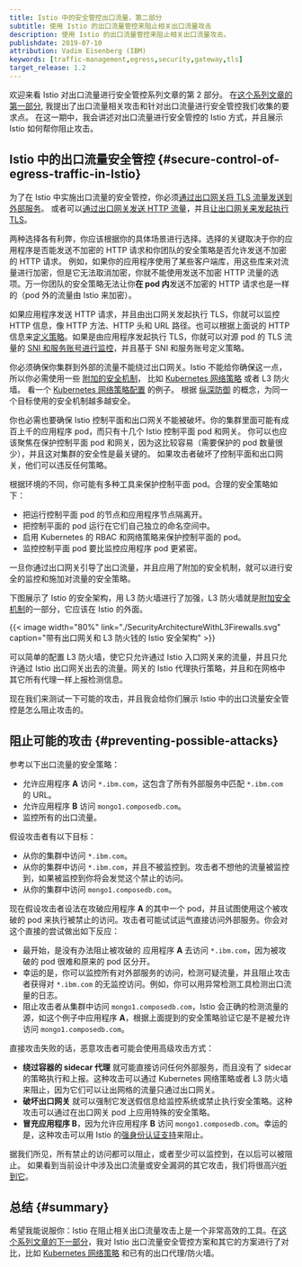 ```yaml
---
title: Istio 中的安全管控出口流量，第二部分
subtitle: 使用 Istio 的出口流量管控来阻止相关出口流量攻击
description: 使用 Istio 的出口流量管控来阻止相关出口流量攻击。
publishdate: 2019-07-10
attribution: Vadim Eisenberg (IBM)
keywords: [traffic-management,egress,security,gateway,tls]
target_release: 1.2
---
```


欢迎来看 Istio 对出口流量进行安全管控系列文章的第 2 部分。
在[这个系列文章的第一部分](/zh/blog/2019/egress-traffic-control-in-istio-part-1/), 我提出了出口流量相关攻击和针对出口流量进行安全管控我们收集的要求点。
在这一期中，我会讲述对出口流量进行安全管控的 Istio 方式，并且展示 Istio 如何帮你阻止攻击。

## Istio 中的出口流量安全管控 {#secure-control-of-egress-traffic-in-Istio}

为了在 Istio 中实施出口流量的安全管控，你必须[通过出口网关将 TLS 流量发送到外部服务](/zh/docs/tasks/traffic-management/egress/egress-gateway/#egress-gateway-for-https-traffic)。
或者可以[通过出口网关发送 HTTP 流量](/zh/docs/tasks/traffic-management/egress/egress-gateway/#egress-gateway-for-http-traffic)，并且[让出口网关来发起执行 TLS](/zh/docs/tasks/traffic-management/egress/egress-gateway-tls-origination/#perform-TLS-origination-with-an-egress-gateway)。

两种选择各有利弊，你应该根据你的具体场景进行选择。选择的关键取决于你的应用程序是否能发送不加密的 HTTP 请求和你团队的安全策略是否允许发送不加密的 HTTP 请求。
例如，如果你的应用程序使用了某些客户端库，用这些库来对流量进行加密，但是它无法取消加密，你就不能使用发送不加密 HTTP 流量的选项。万一你团队的安全策略无法让你**在 pod 内**发送不加密的 HTTP 请求也是一样的（pod 外的流量由 Istio 来加密）。

如果应用程序发送 HTTP 请求，并且由出口网关发起执行 TLS，你就可以监控 HTTP 信息，像 HTTP 方法、HTTP 头和 URL 路径。也可以根据上面说的 HTTP 信息来[定义策略](/zh/blog/2018/egress-monitoring-access-control)。如果是由应用程序发起执行 TLS，你就可以对源 pod 的 TLS 流量的 [SNI 和服务账号进行监控](/zh/docs/tasks/traffic-management/egress/egress_sni_monitoring_and_policies/)，并且基于 SNI 和服务账号定义策略。

你必须确保你集群到外部的流量不能绕过出口网关。Istio 不能给你确保这一点，
所以你必需使用一些 [附加的安全机制](/zh/docs/tasks/traffic-management/egress/egress-gateway/#additional-security-considerations)，
比如 [Kubernetes 网络策略](https://kubernetes.io/zh-cn/docs/concepts/services-networking/network-policies/) 或者 L3 防火墙。
看一个 [Kubernetes 网络策略配置](/zh/docs/tasks/traffic-management/egress/egress-gateway/#apply-Kubernetes-network-policies) 的例子。
根据 [纵深防御](https://en.wikipedia.org/wiki/Defense_in_depth_(computing)) 的概念，为同一个目标使用的安全机制越多越安全。

你也必需也要确保 Istio 控制平面和出口网关不能被破坏。你的集群里面可能有成百上千的应用程序 pod，而只有十几个 Istio 控制平面 pod 和网关。
你可以也应该聚焦在保护控制平面 pod 和网关，因为这比较容易（需要保护的 pod 数量很少），并且这对集群的安全性是最关键的。
如果攻击者破坏了控制平面和出口网关，他们可以违反任何策略。

根据环境的不同，你可能有多种工具来保护控制平面 pod。合理的安全策略如下：

- 把运行控制平面 pod 的节点和应用程序节点隔离开。
- 把控制平面的 pod 运行在它们自己独立的命名空间中。
- 启用 Kubernetes 的 RBAC 和网络策略来保护控制平面的 pod。
- 监控控制平面 pod 要比监控应用程序 pod 更紧密。

一旦你通过出口网关引导了出口流量，并且应用了附加的安全机制，就可以进行安全的监控和施加对流量的安全策略。

下图展示了 Istio 的安全架构，用 L3 防火墙进行了加强，L3 防火墙就是[附加安全机制](/zh/docs/tasks/traffic-management/egress/egress-gateway/#additional-security-considerations)的一部分，它应该在 Istio 的外面。

{{< image width="80%" link="./SecurityArchitectureWithL3Firewalls.svg" caption="带有出口网关和 L3 防火钱的 Istio 安全架构" >}}

可以简单的配置 L3 防火墙，使它只允许通过 Istio 入口网关来的流量，并且只允许通过 Istio 出口网关出去的流量。网关的 Istio 代理执行策略，并且和在网格中其它所有代理一样上报检测信息。

现在我们来测试一下可能的攻击，并且我会给你们展示 Istio 中的出口流量安全管控是怎么阻止攻击的。

## 阻止可能的攻击 {#preventing-possible-attacks}

参考以下出口流量的安全策略：

- 允许应用程序 **A** 访问 `*.ibm.com`，这包含了所有外部服务中匹配 `*.ibm.com` 的 URL。
- 允许应用程序 **B** 访问 `mongo1.composedb.com`。
- 监控所有的出口流量。

假设攻击者有以下目标：

- 从你的集群中访问 `*.ibm.com`。
- 从你的集群中访问 `*.ibm.com`，并且不被监控到。攻击者不想他的流量被监控到，如果被监控到你将会发觉这个禁止的访问。
- 从你的集群中访问 `mongo1.composedb.com`。

现在假设攻击者设法在攻破应用程序 **A** 的其中一个 pod，并且试图使用这个被攻破的 pod 来执行被禁止的访问。攻击者可能试试运气直接访问外部服务。你会对这个直接的尝试做出如下反应：

- 最开始，是没有办法阻止被攻破的 应用程序 **A** 去访问 `*.ibm.com`，因为被攻破的 pod 很难和原来的 pod 区分开。
- 幸运的是，你可以监控所有对外部服务的访问，检测可疑流量，并且阻止攻击者获得对 `*.ibm.com` 的无监控访问。例如，你可以用异常检测工具检测出口流量的日志。
- 阻止攻击者从集群中访问 `mongo1.composedb.com`，Istio 会正确的检测流量的源，如这个例子中应用程序 **A**，根据上面提到的安全策略验证它是不是被允许访问 `mongo1.composedb.com`。

直接攻击失败的话，恶意攻击者可能会使用高级攻击方式：

- **绕过容器的 sidecar 代理** 就可能直接访问任何外部服务，而且没有了 sidecar 的策略执行和上报。这种攻击可以通过 Kubernetes 网络策略或者 L3 防火墙来阻止，因为它们可以让出网格的流量只通过出口网关。
- **破坏出口网关** 就可以强制它发送假信息给监控系统或禁止执行安全策略。这种攻击可以通过在出口网关 pod 上应用特殊的安全策略。
- **冒充应用程序 B**，因为允许应用程序 **B** 访问 `mongo1.composedb.com`。幸运的是，这种攻击可以用 Istio 的[强身份认证支持](/zh/docs/concepts/security/#istio-identity)来阻止。

据我们所见，所有禁止的访问都可以阻止，或者至少可以监控到，在以后可以被阻止。
如果看到当前设计中涉及出口流量或安全漏洞的其它攻击，我们将很高兴[听到它](https://discus.istio.io)。

## 总结 {#summary}

希望我能说服你：Istio 在阻止相关出口流量攻击上是一个非常高效的工具。在[这个系列文章的下一部分](/zh/blog/2019/egress-traffic-control-in-istio-part-3/)，我对 Istio 出口流量安全管控方案和其它的方案进行了对比，比如 [Kubernetes 网络策略](https://kubernetes.io/zh-cn/docs/concepts/services-networking/network-policies/) 和已有的出口代理/防火墙。
